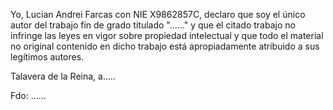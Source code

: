 Yo, Lucian Andrei Farcas con NIE X9862857C, declaro que soy el único autor del trabajo fin de grado titulado "......" y que el citado trabajo no infringe las leyes en vigor sobre propiedad intelectual y que todo el material no original contenido en dicho trabajo está apropiadamente atribuido a sus legítimos autores.

Talavera de la Reina, a.....

Fdo: ......
